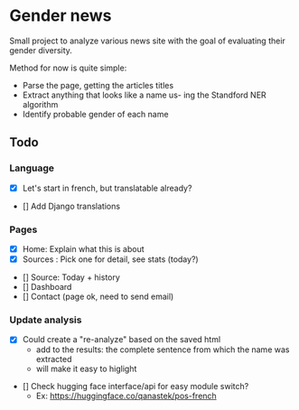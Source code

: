 # Gender news

Small project to analyze various news site with the goal of evaluating their gender diversity.

Method for now is quite simple:

- Parse the page, getting the articles titles
- Extract anything that looks like a name us- ing the Standford NER algorithm
- Identify probable gender of each name

## Todo

### Language

- [x] Let's start in french, but translatable already?
- [] Add Django translations

### Pages

- [x] Home: Explain what this is about
- [x] Sources : Pick one for detail, see stats (today?)
- [] Source: Today + history
- [] Dashboard
- [] Contact (page ok, need to send email)

### Update analysis

- [x] Could create a "re-analyze" based on the saved html
  - add to the results: the complete sentence from which the name was extracted
  - will make it easy to higlight
- [] Check hugging face interface/api for easy module switch?
  - Ex: https://huggingface.co/qanastek/pos-french

